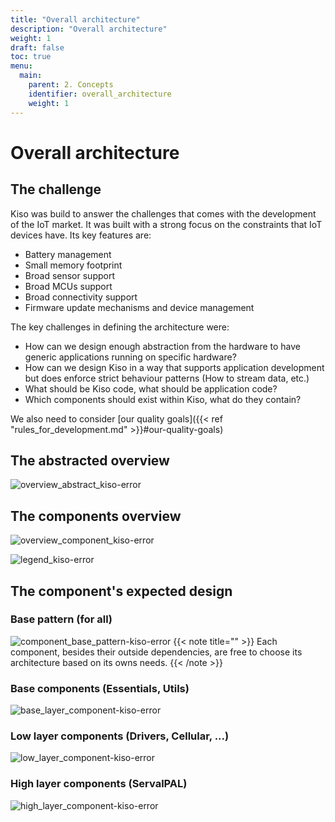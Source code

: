 ```yaml
---
title: "Overall architecture"
description: "Overall architecture"
weight: 1
draft: false
toc: true
menu:
  main:
    parent: 2. Concepts
    identifier: overall_architecture
    weight: 1
---
```


# Overall architecture
## The challenge
Kiso was build to answer the challenges that comes with the development of the IoT market. It was built with a strong focus on the constraints that IoT devices have. Its key features are:

- Battery management
- Small memory footprint
- Broad sensor support
- Broad MCUs support
- Broad connectivity support
- Firmware update mechanisms and device management

The key challenges in defining the architecture were:

- How can we design enough abstraction from the hardware to have generic applications running on specific hardware?
- How can we design Kiso in a way that supports application development but does enforce strict behaviour patterns (How to stream data, etc.)
- What should be Kiso code, what should be application code?
- Which components should exist within Kiso, what do they contain?

We also need to consider [our quality goals]({{< ref "rules_for_development.md" >}}#our-quality-goals)

## The abstracted overview
![overview_abstract_kiso-error](/images/overview_abstract_kiso.png)

## The components overview

![overview_component_kiso-error](/images/overview_component_kiso.png)

![legend_kiso-error](/images/legend.png)

## The component's expected design
### Base pattern (for all)
![component_base_pattern-kiso-error](/images/component_base_pattern.png)
{{< note title="" >}}
Each component, besides their outside dependencies, are free to choose its architecture based on its owns needs.
{{< /note >}}

### Base components (Essentials, Utils)
![base_layer_component-kiso-error](/images/base_layer_component.png)

### Low layer components (Drivers, Cellular, ...)
![low_layer_component-kiso-error](/images/low_layer_component.png)

### High layer components (ServalPAL)
![high_layer_component-kiso-error](/images/high_layer_component.png)


